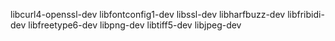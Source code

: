







libcurl4-openssl-dev
libfontconfig1-dev
libssl-dev
libharfbuzz-dev libfribidi-dev
libfreetype6-dev libpng-dev libtiff5-dev libjpeg-dev
